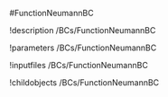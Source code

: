 <!-- MOOSE Object Documentation Stub: Remove this when content is added. -->
#FunctionNeumannBC

!description /BCs/FunctionNeumannBC

!parameters /BCs/FunctionNeumannBC

!inputfiles /BCs/FunctionNeumannBC

!childobjects /BCs/FunctionNeumannBC
